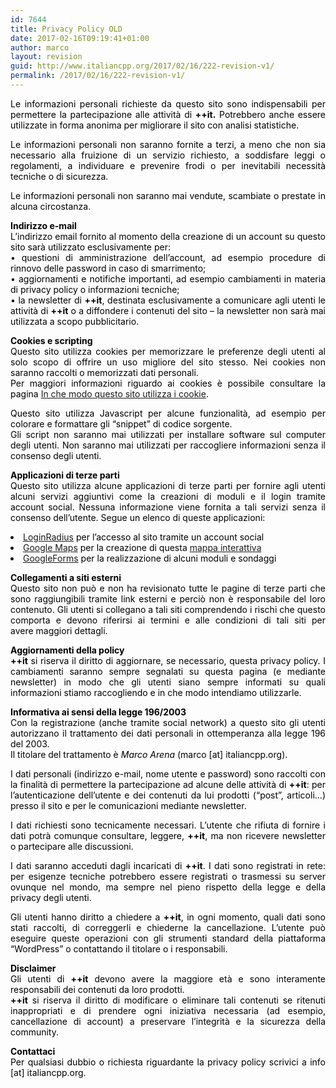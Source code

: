 ```yaml
---
id: 7644
title: Privacy Policy OLD
date: 2017-02-16T09:19:41+01:00
author: marco
layout: revision
guid: http://www.italiancpp.org/2017/02/16/222-revision-v1/
permalink: /2017/02/16/222-revision-v1/
---
```

<p style="text-align: justify;">
  <span style="color: #000000;">Le informazioni personali richieste da questo sito sono indispensabili per permettere la partecipazione alle attività di <strong>++it.</strong> Potrebbero anche essere utilizzate in forma anonima per migliorare il sito con analisi statistiche.</span>
</p>

<p style="text-align: justify;">
  <span style="color: #000000;">Le informazioni personali non saranno fornite a terzi, a meno che non sia necessario alla fruizione di un servizio richiesto, a soddisfare leggi o regolamenti, a individuare e prevenire frodi o per inevitabili necessità tecniche o di sicurezza.</span>
</p>

<p style="text-align: justify;">
  <span style="color: #000000;">Le informazioni personali non saranno mai vendute, scambiate o prestate in alcuna circostanza.</span>
</p>

<p style="text-align: justify;">
  <span style="color: #000000;"><strong>Indirizzo e-mail</strong></span><br /> <span style="color: #000000;"> L&#8217;indirizzo email fornito al momento della creazione di un account su questo sito sarà utilizzato esclusivamente per:</span><br /> <span style="color: #000000;"> • questioni di amministrazione dell&#8217;account, ad esempio procedure di rinnovo delle password in caso di smarrimento;</span><br /> <span style="color: #000000;"> • aggiornamenti e notifiche importanti, ad esempio cambiamenti in materia di privacy policy o informazioni tecniche;</span><br /> <span style="color: #000000;"> • la newsletter di <strong>++it</strong>, destinata esclusivamente a comunicare agli utenti le attività di <strong>++it</strong> o a diffondere i contenuti del sito &#8211; la newsletter non sarà mai utilizzata a scopo pubblicitario.</span>
</p>

<p style="text-align: justify;">
  <span style="color: #000000;"><strong>Cookies e scripting</strong></span><br /> <span style="color: #000000;"> Questo sito utilizza cookies per memorizzare le preferenze degli utenti al solo scopo di offrire un uso migliore del sito stesso. Nei cookies non saranno raccolti o memorizzati dati personali.<br /> Per maggiori informazioni riguardo ai cookies è possibile consultare la pagina <a href="http://www.italiancpp.org/cookie" target="_blank">In che modo questo sito utilizza i cookie</a>.</span>
</p>

<p style="text-align: justify;">
  <span style="color: #000000;">Questo sito utilizza Javascript per alcune funzionalità, ad esempio per colorare e formattare gli &#8220;snippet&#8221; di codice sorgente.</span><br /> <span style="color: #000000;"> Gli script non saranno mai utilizzati per installare software sul computer degli utenti. Non saranno mai utilizzati per raccogliere informazioni senza il consenso degli utenti.</span>
</p>

<p style="text-align: justify;">
  <span style="color: #000000;"><strong>Applicazioni di terze parti<br /> </strong>Questo sito utilizza alcune applicazioni di terze parti per fornire agli utenti alcuni servizi aggiuntivi come la creazioni di moduli e il login tramite account social. Nessuna informazione viene fornita a tali servizi senza il consenso dell&#8217;utente. Segue un elenco di queste applicazioni:</span>
</p>

<li style="text-align: justify;">
  <a href="http://www.loginradius.com/" target="_blank">LoginRadius</a> <span style="color: #000000;">per l&#8217;accesso al sito tramite un account social</span>
</li>
<li style="text-align: justify;">
  <a href="https://maps.google.com" target="_blank">Google Maps</a> <span style="color: #000000;">per la creazione di questa</span> <a href="http://www.italiancpp.org/map/" target="_blank">mappa interattiva</a>
</li>
<li style="text-align: justify;">
  <a href="https://www.google.it/intl/it/forms/about/" target="_blank">GoogleForms</a> <span style="color: #000000;">per la realizzazione di alcuni moduli e sondaggi</span>
</li>

<p style="text-align: justify;">
  <strong><span style="color: #000000;">Collegamenti a siti esterni</span></strong><br /> <span style="color: #000000;">Questo sito non può e non ha revisionato tutte le pagine di terze parti che sono raggiungibili tramite link esterni e perciò non è responsabile del loro contenuto. Gli utenti si collegano a tali siti comprendendo i rischi che questo comporta e devono riferirsi ai termini e alle condizioni di tali siti per avere maggiori dettagli.</span>
</p>

<p style="text-align: justify;">
  <span style="color: #000000;"><strong>Aggiornamenti della policy</strong></span><br /> <span style="color: #000000;"><strong> ++it</strong> si riserva il diritto di aggiornare, se necessario, questa privacy policy. I cambiamenti saranno sempre segnalati su questa pagina (e mediante newsletter) in modo che gli utenti siano sempre informati su quali informazioni stiamo raccogliendo e in che modo intendiamo utilizzarle.</span>
</p>

<p style="text-align: justify;">
  <span style="color: #000000;"><strong>Informativa ai sensi della legge 196/2003</strong></span><br /> <span style="color: #000000;"> Con la registrazione (anche tramite social network) a questo sito gli utenti autorizzano il trattamento dei dati personali in ottemperanza alla legge 196 del 2003.</span><br /> <span style="color: #000000;"> Il titolare del trattamento è <em>Marco Arena</em> (marco [at] italiancpp.org).</span>
</p>

<p style="text-align: justify;">
  <span style="color: #000000;">I dati personali (indirizzo e-mail, nome utente e password) sono raccolti con la finalità di permettere la partecipazione ad alcune delle attività di <strong>++it</strong>: per l&#8217;autenticazione dell&#8217;utente e dei contenuti da lui prodotti (&#8220;post&#8221;, articoli&#8230;) presso il sito e per le comunicazioni mediante newsletter.</span>
</p>

<p style="text-align: justify;">
  <span style="color: #000000;">I dati richiesti sono tecnicamente necessari. L&#8217;utente che rifiuta di fornire i dati potrà comunque consultare, leggere, <strong>++it</strong>, ma non ricevere newsletter o partecipare alle discussioni.</span>
</p>

<p style="text-align: justify;">
  <span style="color: #000000;">I dati saranno acceduti dagli incaricati di <strong>++it</strong>. I dati sono registrati in rete: per esigenze tecniche potrebbero essere registrati o trasmessi su server ovunque nel mondo, ma sempre nel pieno rispetto della legge e della privacy degli utenti.</span>
</p>

<p style="text-align: justify;">
  <span style="color: #000000;">Gli utenti hanno diritto a chiedere a <strong>++it</strong>, in ogni momento, quali dati sono stati raccolti, di correggerli e chiederne la cancellazione. L&#8217;utente può eseguire queste operazioni con gli strumenti standard della piattaforma &#8220;WordPress&#8221; o contattando il titolare o i responsabili.</span>
</p>

<p style="text-align: justify;">
  <span style="color: #000000;"><strong>Disclaimer</strong></span><br /> <span style="color: #000000;"> Gli utenti di <strong>++it</strong> devono avere la maggiore età e sono interamente responsabili dei contenuti da loro prodotti.</span><br /> <span style="color: #000000;"><strong> ++it</strong> si riserva il diritto di modificare o eliminare tali contenuti se ritenuti inappropriati e di prendere ogni iniziativa necessaria (ad esempio, cancellazione di account) a preservare l&#8217;integrità e la sicurezza della community.</span>
</p>

<p style="text-align: justify;">
  <span style="color: #000000;"><strong>Contattaci</strong><br /> Per qualsiasi dubbio o richiesta riguardante la privacy policy scrivici a info [at] italiancpp.org.</span>
</p>